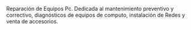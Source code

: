 Reparación de Equipos Pc. Dedicada al mantenimiento preventivo y correctivo, diagnósticos de equipos de computo, instalación de Redes y venta de accesorios.
